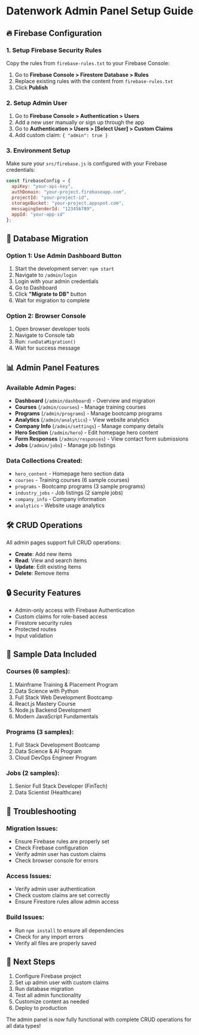 # Datenwork Admin Panel Setup Guide

## 🔥 Firebase Configuration

### 1. Setup Firebase Security Rules
Copy the rules from `firebase-rules.txt` to your Firebase Console:
1. Go to **Firebase Console > Firestore Database > Rules**
2. Replace existing rules with the content from `firebase-rules.txt`
3. Click **Publish**

### 2. Setup Admin User
1. Go to **Firebase Console > Authentication > Users**
2. Add a new user manually or sign up through the app
3. Go to **Authentication > Users > [Select User] > Custom Claims**
4. Add custom claim: `{ "admin": true }`

### 3. Environment Setup
Make sure your `src/firebase.js` is configured with your Firebase credentials:
```javascript
const firebaseConfig = {
  apiKey: "your-api-key",
  authDomain: "your-project.firebaseapp.com",
  projectId: "your-project-id",
  storageBucket: "your-project.appspot.com",
  messagingSenderId: "123456789",
  appId: "your-app-id"
};
```

## 🚀 Database Migration

### Option 1: Use Admin Dashboard Button
1. Start the development server: `npm start`
2. Navigate to `/admin/login`
3. Login with your admin credentials
4. Go to Dashboard
5. Click **"Migrate to DB"** button
6. Wait for migration to complete

### Option 2: Browser Console
1. Open browser developer tools
2. Navigate to Console tab
3. Run: `runDataMigration()`
4. Wait for success message

## 📊 Admin Panel Features

### Available Admin Pages:
- **Dashboard** (`/admin/dashboard`) - Overview and migration
- **Courses** (`/admin/courses`) - Manage training courses
- **Programs** (`/admin/programs`) - Manage bootcamp programs  
- **Analytics** (`/admin/analytics`) - View website analytics
- **Company Info** (`/admin/settings`) - Manage company details
- **Hero Section** (`/admin/hero`) - Edit homepage hero content
- **Form Responses** (`/admin/responses`) - View contact form submissions
- **Jobs** (`/admin/jobs`) - Manage job listings

### Data Collections Created:
- `hero_content` - Homepage hero section data
- `courses` - Training courses (6 sample courses)
- `programs` - Bootcamp programs (3 sample programs)
- `industry_jobs` - Job listings (2 sample jobs)
- `company_info` - Company information
- `analytics` - Website usage analytics

## 🛠️ CRUD Operations

All admin pages support full CRUD operations:
- **Create**: Add new items
- **Read**: View and search items
- **Update**: Edit existing items  
- **Delete**: Remove items

## 🔒 Security Features

- Admin-only access with Firebase Authentication
- Custom claims for role-based access
- Firestore security rules
- Protected routes
- Input validation

## 📝 Sample Data Included

### Courses (6 samples):
1. Mainframe Training & Placement Program
2. Data Science with Python
3. Full Stack Web Development Bootcamp
4. React.js Mastery Course
5. Node.js Backend Development
6. Modern JavaScript Fundamentals

### Programs (3 samples):
1. Full Stack Development Bootcamp
2. Data Science & AI Program
3. Cloud DevOps Engineer Program

### Jobs (2 samples):
1. Senior Full Stack Developer (FinTech)
2. Data Scientist (Healthcare)

## 🚨 Troubleshooting

### Migration Issues:
- Ensure Firebase rules are properly set
- Check Firebase configuration
- Verify admin user has custom claims
- Check browser console for errors

### Access Issues:
- Verify admin user authentication
- Check custom claims are set correctly
- Ensure Firestore rules allow admin access

### Build Issues:
- Run `npm install` to ensure all dependencies
- Check for any import errors
- Verify all files are properly saved

## 🎯 Next Steps

1. Configure Firebase project
2. Set up admin user with custom claims
3. Run database migration
4. Test all admin functionality
5. Customize content as needed
6. Deploy to production

The admin panel is now fully functional with complete CRUD operations for all data types!